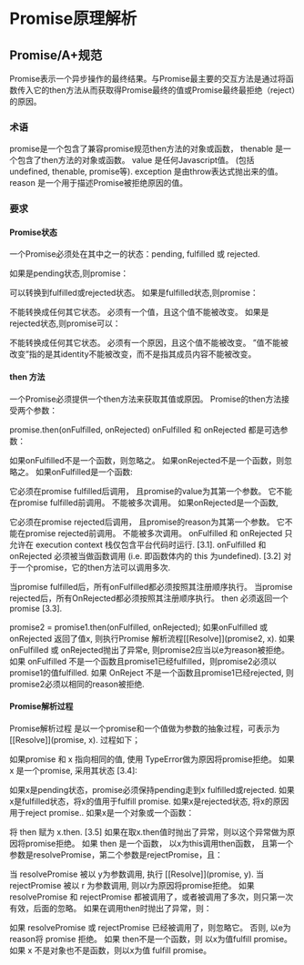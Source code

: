 

# Promise原理解析

## Promise/A+规范
Promise表示一个异步操作的最终结果。与Promise最主要的交互方法是通过将函数传入它的then方法从而获取得Promise最终的值或Promise最终最拒绝（reject）的原因。

### 术语
promise是一个包含了兼容promise规范then方法的对象或函数，
thenable 是一个包含了then方法的对象或函数。
value 是任何Javascript值。 (包括 undefined, thenable, promise等).
exception 是由throw表达式抛出来的值。
reason 是一个用于描述Promise被拒绝原因的值。

### 要求
#### Promise状态
一个Promise必须处在其中之一的状态：pending, fulfilled 或 rejected.

如果是pending状态,则promise：

可以转换到fulfilled或rejected状态。
如果是fulfilled状态,则promise：

不能转换成任何其它状态。
必须有一个值，且这个值不能被改变。
如果是rejected状态,则promise可以：

不能转换成任何其它状态。
必须有一个原因，且这个值不能被改变。
”值不能被改变”指的是其identity不能被改变，而不是指其成员内容不能被改变。

#### then 方法
一个Promise必须提供一个then方法来获取其值或原因。
Promise的then方法接受两个参数：

promise.then(onFulfilled, onRejected)
onFulfilled 和 onRejected 都是可选参数：

如果onFulfilled不是一个函数，则忽略之。
如果onRejected不是一个函数，则忽略之。
如果onFulfilled是一个函数:

它必须在promise fulfilled后调用， 且promise的value为其第一个参数。
它不能在promise fulfilled前调用。
不能被多次调用。
如果onRejected是一个函数,

它必须在promise rejected后调用， 且promise的reason为其第一个参数。
它不能在promise rejected前调用。
不能被多次调用。
onFulfilled 和 onRejected 只允许在 execution context 栈仅包含平台代码时运行. [3.1].
onFulfilled 和 onRejected 必须被当做函数调用 (i.e. 即函数体内的 this 为undefined). [3.2]
对于一个promise，它的then方法可以调用多次.

当promise fulfilled后，所有onFulfilled都必须按照其注册顺序执行。
当promise rejected后，所有OnRejected都必须按照其注册顺序执行。
then 必须返回一个promise [3.3].

promise2 = promise1.then(onFulfilled, onRejected);
如果onFulfilled 或 onRejected 返回了值x, 则执行Promise 解析流程[[Resolve]](promise2, x).
如果onFulfilled 或 onRejected抛出了异常e, 则promise2应当以e为reason被拒绝。
如果 onFulfilled 不是一个函数且promise1已经fulfilled，则promise2必须以promise1的值fulfilled.
如果 OnReject 不是一个函数且promise1已经rejected, 则promise2必须以相同的reason被拒绝.
#### Promise解析过程
Promise解析过程 是以一个promise和一个值做为参数的抽象过程，可表示为[[Resolve]](promise, x). 过程如下；

如果promise 和 x 指向相同的值, 使用 TypeError做为原因将promise拒绝。
如果 x 是一个promise, 采用其状态 [3.4]:

如果x是pending状态，promise必须保持pending走到x fulfilled或rejected.
如果x是fulfilled状态，将x的值用于fulfill promise.
如果x是rejected状态, 将x的原因用于reject promise..
如果x是一个对象或一个函数：

将 then 赋为 x.then. [3.5]
如果在取x.then值时抛出了异常，则以这个异常做为原因将promise拒绝。
如果 then 是一个函数， 以x为this调用then函数， 且第一个参数是resolvePromise，第二个参数是rejectPromise，且：

当 resolvePromise 被以 y为参数调用, 执行 [[Resolve]](promise, y).
当 rejectPromise 被以 r 为参数调用, 则以r为原因将promise拒绝。
如果 resolvePromise 和 rejectPromise 都被调用了，或者被调用了多次，则只第一次有效，后面的忽略。
如果在调用then时抛出了异常，则：

如果 resolvePromise 或 rejectPromise 已经被调用了，则忽略它。
否则, 以e为reason将 promise 拒绝。
如果 then不是一个函数，则 以x为值fulfill promise。
如果 x 不是对象也不是函数，则以x为值 fulfill promise。